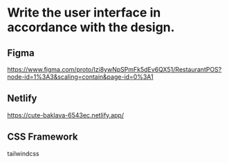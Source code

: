 # Write the user interface in accordance with the design.
##  Figma

https://www.figma.com/proto/Izi8ywNpSPmFk5dEv6QX51/RestaurantPOS?node-id=1%3A3&scaling=contain&page-id=0%3A1

##  Netlify

https://cute-baklava-6543ec.netlify.app/

## CSS Framework

tailwindcss
